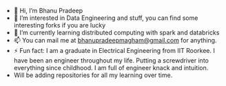 - 👋 Hi, I’m Bhanu Pradeep
- 👀 I’m interested in Data Engineering and stuff, you can find some interesting forks if you are lucky
- 🌱 I’m currently learning distributed computing with spark and databricks
- 📫 You can mail me at bhanupradeepmagham@gmail.com for anything.
- ⚡ Fun fact: I am a graduate in Electrical Engineering from IIT Roorkee. I have been an engineer throughout my life. Putting a screwdriver into everything since childhood. I am full of engineer knack and intuition. 
- Will be adding repositories for all my learning over time.


<!---
lordbhai/lordbhai is a ✨ special ✨ repository because its `README.md` (this file) appears on your GitHub profile.
You can click the Preview link to take a look at your changes.
--->
